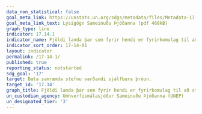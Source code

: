 ```yaml
---
data_non_statistical: false
goal_meta_link: https://unstats.un.org/sdgs/metadata/files/Metadata-17-14-01.pdf
goal_meta_link_text: Lýsigögn Sameinuðu Þjóðanna (pdf 468kB)
graph_type: line
indicator: 17.14.1
indicator_name: Fjöldi landa þar sem fyrir hendi er fyrirkomulag til að stuðla að samfellu í stefnum um sjálfbæra þróun.
indicator_sort_order: 17-14-01
layout: indicator
permalink: /17-14-1/
published: true
reporting_status: notstarted
sdg_goal: '17'
target: Bæta samræmda stefnu varðandi sjálfbæra þróun.
target_id: '17.14'
graph_title: Fjöldi landa þar sem fyrir hendi er fyrirkomulag til að stuðla að samfellu í stefnum um sjálfbæra þróun.
un_custodian_agency: Umhverfismálasjóður Sameinuðu Þjóðanna (UNEP)
un_designated_tier: '3'
---
```

